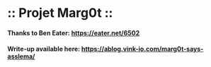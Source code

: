 # :: Projet Marg0t ::

#### Thanks to Ben Eater: https://eater.net/6502
#### Write-up available here: https://ablog.vink-io.com/marg0t-says-asslema/

